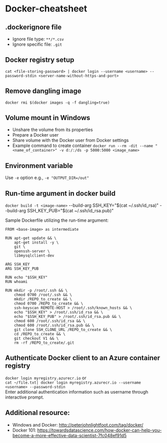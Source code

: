 # Docker-cheatsheet

## .dockerignore file
* Ignore file type: `**/*.csv`
* Ignore specific file: `.git`

## Docker registry setup
`cat <file-storing-password> | docker login --username <username> --password-stdin <server-name-without-https-and-port>`

## Remove dangling image
`docker rmi $(docker images -q -f dangling=true)`

## Volume mount in Windows
* Unshare the volume from its properties
* Prepare a Docker user
* Share volume with the Docker user from Docker settings
* Example command to create container
`docker run --rm -dit --name "<name_of_container>" -v d:/:/ds -p 5000:5000 <image_name>`

## Environment variable
Use `-e` option e.g., `-e "OUTPUT_DIR=/out"`

## Run-time argument in docker build
`docker build -t <image-name>` --build-arg SSH_KEY="$(cat ~/.ssh/id_rsa)" --build-arg SSH_KEY_PUB="$(cat ~/.ssh/id_rsa.pub)"  

Sample Dockerfile utilizing the run-time argument:  
```
FROM <base-image> as intermediate

RUN apt-get update && \
    apt-get install -y \
    git \
    openssh-server \
    libmysqlclient-dev

ARG SSH_KEY
ARG SSH_KEY_PUB

RUN echo "$SSH_KEY"
RUN whoami

RUN mkdir -p /root/.ssh && \
    chmod 0700 /root/.ssh && \
    mkdir /REPO_to_create && \
    chmod 0700 /REPO_to_create && \
    ssh-keyscan REMOTE-HOST > /root/.ssh/known_hosts && \
    echo "$SSH_KEY" > /root/.ssh/id_rsa && \
    echo "$SSH_KEY_PUB" > /root/.ssh/id_rsa.pub && \
    chmod 600 /root/.ssh/id_rsa && \
    chmod 600 /root/.ssh/id_rsa.pub && \
    git clone SSH_CLONE_URL /REPO_to_create && \
    cd /REPO_to_create && \
    git checkout V1 && \
    rm -rf /REPO_to_create/.git
```  


## Authenticate Docker client to an Azure container registry
`docker login myregistry.azurecr.io`
or  
`cat ~/file.txt| docker login myregistry.azurecr.io --username <username> --password-stdin`  
Enter additional authentication information such as username through interactive prompt.

## Additional resource:
* Windows and Docker: http://peterjohnlightfoot.com/tag/docker/
* Docker 101: https://towardsdatascience.com/how-docker-can-help-you-become-a-more-effective-data-scientist-7fc048ef91d5

